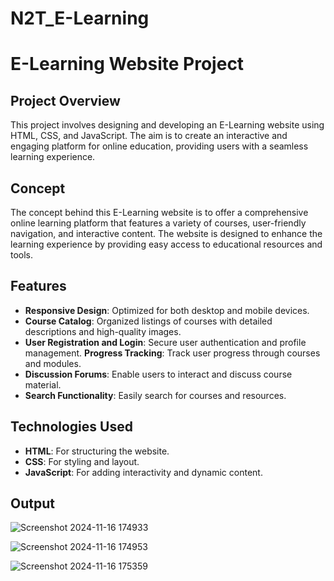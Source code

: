 # N2T_E-Learning
# E-Learning Website Project

## Project Overview
This project involves designing and developing an E-Learning website using HTML, CSS, and JavaScript. The aim is to create an interactive and engaging platform for online education, providing users with a seamless learning experience.

## Concept
The concept behind this E-Learning website is to offer a comprehensive online learning platform that features a variety of courses, user-friendly navigation, and interactive content. The website is designed to enhance the learning experience by providing easy access to educational resources and tools.

## Features
- **Responsive Design**: Optimized for both desktop and mobile devices.
- **Course Catalog**: Organized listings of courses with detailed descriptions and high-quality images.
- **User Registration and Login**: Secure user authentication and profile management.
  **Progress Tracking**: Track user progress through courses and modules.
- **Discussion Forums**: Enable users to interact and discuss course material.
- **Search Functionality**: Easily search for courses and resources.

## Technologies Used
- **HTML**: For structuring the website.
- **CSS**: For styling and layout.
- **JavaScript**: For adding interactivity and dynamic content.

## Output
![Screenshot 2024-11-16 174933](https://github.com/user-attachments/assets/d7fdc8d5-5503-4c4d-ba87-68fbca63c269)

![Screenshot 2024-11-16 174953](https://github.com/user-attachments/assets/bec13cda-f0b9-48b0-bedf-b60e5e445aa2)

![Screenshot 2024-11-16 175359](https://github.com/user-attachments/assets/0634f9ce-b783-4013-b148-30094c55b4b0)
